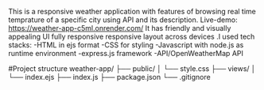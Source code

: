 This is a responsive weather application  with features of browsing real time temprature of a specific city using API and its description.
Live-demo: https://weather-app-c5ml.onrender.com/
It has  friendly and visually appealing UI  fully responsive  responsive layout across devices .I used tech stacks: 
-HTML in ejs format
-CSS for styling
-Javascript with node.js as runtime environment
-express.js framework
-API/OpenWeatherMap API

#Project structure
weather-app/
├── public/ 
│ └── style.css
├── views/
│ └── index.ejs
├── index.js 
├── package.json 
└── .gitignore
